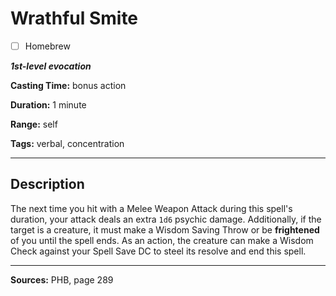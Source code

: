 # Wrathful Smite

- [ ] Homebrew

***1st-level evocation***

**Casting Time:** bonus action

**Duration:** 1 minute

**Range:** self

**Tags:** verbal, concentration

---

## Description
The next time you hit with a Melee Weapon Attack during this spell's duration, your attack deals an extra `1d6` psychic damage.
Additionally, if the target is a creature, it must make a Wisdom Saving Throw or be **frightened** of you until the spell ends.
As an action, the creature can make a Wisdom Check against your Spell Save DC to steel its resolve and end this spell.

---

**Sources:** PHB, page 289
